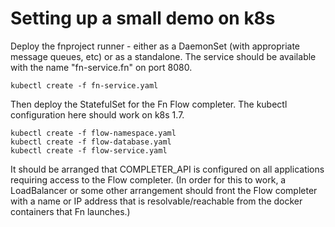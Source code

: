 # Setting up a small demo on k8s

Deploy the fnproject runner - either as a DaemonSet (with appropriate
message queues, etc) or as a standalone. The service should be available
with the name "fn-service.fn" on port 8080.

    kubectl create -f fn-service.yaml

Then deploy the StatefulSet for the Fn Flow completer. The kubectl
configuration here should work on k8s 1.7.

    kubectl create -f flow-namespace.yaml
    kubectl create -f flow-database.yaml
    kubectl create -f flow-service.yaml

It should be arranged that COMPLETER_API is configured on all applications
requiring access to the Flow completer. (In order for this to work, a
LoadBalancer or some other arrangement should front the Flow completer
with a name or IP address that is resolvable/reachable from the docker
containers that Fn launches.)
